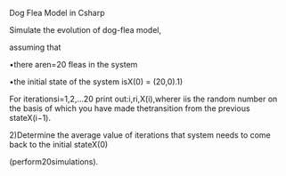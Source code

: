 Dog Flea Model in Csharp

Simulate the evolution of dog-flea model,

assuming that

•there aren=20 fleas in the system

•the initial state of the system isX(0) = (20,0).1)

For iterationsi=1,2,...20 print out:i,ri,X(i),wherer iis the random number on the basis of which you have made thetransition from the previous stateX(i−1).

2)Determine the average value of iterations that system needs to come back to the initial stateX(0)

(perform20simulations).
